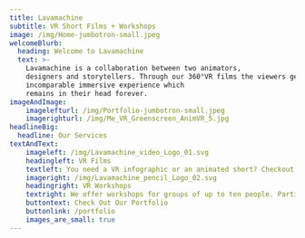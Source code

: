 ```yaml
---
title: Lavamachine
subtitle: VR Short Films + Workshops
image: /img/Home-jumbotron-small.jpeg
welcomeBlurb:
  heading: Welcome to Lavamachine
  text: >-
    Lavamachine is a collaboration between two animators, 
    designers and storytellers. Through our 360°VR films the viewers get an 
    incomparable immersive experience which 
    remains in their head forever.
imageAndImage:
    imagelefturl: /img/Portfolio-jumbotron-small.jpeg
    imagerighturl: /img/Me_VR_Greenscreen_AnimVR_5.jpg
headlineBig:
  headline: Our Services
textAndText:
    imageleft: /img/Lavamachine_video_Logo_01.svg
    headingleft: VR Films
    textleft: You need a VR infographic or an animated short? Checkout our portfolio.
    imageright: /img/Lavamachine_pencil_Logo_02.svg
    headingright: VR Workshops
    textright: We offer workshops for groups of up to ten people. Participants learn to use Rift and different VR painting tools. The standard length is four hours.
    buttontext: Check Out Our Portfolio
    buttonlink: /portfolio
    images_are_small: true
---
```


